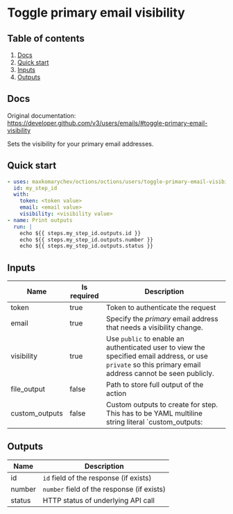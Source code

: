 # Toggle primary email visibility

## Table of contents

1. [Docs](#docs)
1. [Quick start](#quick-start)
1. [Inputs](#inputs)
1. [Outputs](#outputs)

<a name="quick-start" ></a>
## Docs

Original documentation: https://developer.github.com/v3/users/emails/#toggle-primary-email-visibility

Sets the visibility for your primary email addresses.


<a name="quick start" ></a>
## Quick start

```yaml
- uses: maxkomarychev/octions/octions/users/toggle-primary-email-visibility@master
  id: my_step_id
  with:
    token: <token value>
    email: <email value>
    visibility: <visibility value>
- name: Print outputs
  run: |
    echo ${{ steps.my_step_id.outputs.id }}
    echo ${{ steps.my_step_id.outputs.number }}
    echo ${{ steps.my_step_id.outputs.status }}
```


<a name="inputs" ></a>
## Inputs

| Name | Is required | Description |
|---|---|---|
|token|true|Token to authenticate the request
|email|true|Specify the _primary_ email address that needs a visibility change.
|visibility|true|Use `public` to enable an authenticated user to view the specified email address, or use `private` so this primary email address cannot be seen publicly.
|file_output|false|Path to store full output of the action
|custom_outputs|false|Custom outputs to create for step. This has to be YAML multiline string literal  `custom_outputs: |<newline> output_name:path.in.result`

<a name="outputs" ></a>
## Outputs

| Name | Description |
|---|---|
|id|`id` field of the response (if exists)|
|number|`number` field of the response (if exists)|
|status|HTTP status of underlying API call|

